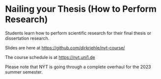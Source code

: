 # Nailing your Thesis (How to Perform Research)

Students learn how to perform scientific research for their final thesis or dissertation research.

Slides are here at https://github.com/dirkriehle/nyt-course/

The course schedule is at https://nyt.uni1.de

Please note that NYT is going through a complete overhaul for the 2023 summer semester.
